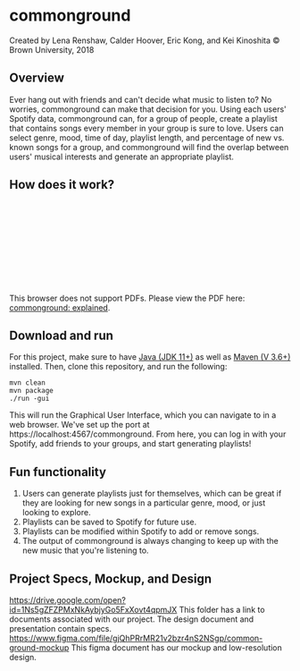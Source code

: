# commonground
Created by Lena Renshaw, Calder Hoover, Eric Kong, and Kei Kinoshita
© Brown University, 2018

## Overview
Ever hang out with friends and can't decide what music to listen to? No worries, commonground can make that decision for you. Using each users' Spotify data, commonground can, for a group of people, create a playlist that contains songs every member in your group is sure to love. Users can select genre, mood, time of day, playlist length, and percentage of new vs. known songs for a group, and commonground will find the overlap between users' musical interests and generate an appropriate playlist.  

## How does it work? 
<object data="https://github.com/lenarenshaw/commonground/blob/master/commonground.pdf" type="application/pdf" width="700px" height="700px">
    <embed src="https://github.com/lenarenshaw/commonground/blob/master/commonground.pdf">
        <p>This browser does not support PDFs. Please view the PDF here: <a href="https://github.com/lenarenshaw/commonground/blob/master/commonground.pdf">commonground: explained</a>.</p>
    </embed>
</object>

## Download and run
For this project, make sure to have [Java (JDK 11+)](https://www.oracle.com/java/technologies/javase-jdk11-downloads.html) as well as [Maven (V 3.6+)](https://maven.apache.org/install.html) installed. Then, clone this repository, and run the following:
```
mvn clean
mvn package
./run -gui
```
This will run the Graphical User Interface, which you can navigate to in a web browser. We've set up the port at https://localhost:4567/commonground. From here, you can log in with your Spotify, add friends to your groups, and start generating playlists! 

## Fun functionality
  1. Users can generate playlists just for themselves, which can be great if they are looking for new songs in a particular genre, mood, or just looking to explore. 
  2. Playlists can be saved to Spotify for future use.
  3. Playlists can be modified within Spotify to add or remove songs. 
  4. The output of commonground is always changing to keep up with the new music that you're listening to.

## Project Specs, Mockup, and Design 
https://drive.google.com/open?id=1Ns5gZFZPMxNkAybjyGo5FxXovt4qpmJX
This folder has a link to documents associated with our project. The design document and presentation contain specs.
https://www.figma.com/file/gjQhPRrMR21v2bzr4nS2NSgp/common-ground-mockup
This figma document has our mockup and low-resolution design.

